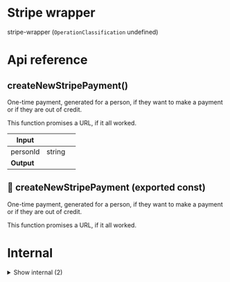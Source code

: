 # Stripe wrapper

stripe-wrapper (`OperationClassification` undefined)



# Api reference

## createNewStripePayment()

One-time payment, generated for a person, if they want to make a payment or if they are out of credit.

This function promises a URL, if it all worked.


| Input      |    |    |
| ---------- | -- | -- |
| personId | string |  |,| config (optional) | { defaultQuantity?: number, <br />priceCent?: number, <br />isQuantityEditable?: boolean, <br />productName?: string, <br /> } |  |
| **Output** |    |    |



## 📄 createNewStripePayment (exported const)

One-time payment, generated for a person, if they want to make a payment or if they are out of credit.

This function promises a URL, if it all worked.

# Internal

<details><summary>Show internal (2)</summary>
    
  # receivePaymentUpdateWithContextRaw()

This is where payment updates come in

Set your stripe webhook to:

`https://yourapi.com/function/receiveMessageWithContextRaw`

Example response we are looking for:


```json
{
eventType: 'checkout.session.completed',
paymentIntent: {
id: 'cs_live_a1UZF4BGbEfOGyWwgG6FVZyvUSD4i17QhtS9tJ0UVr6jXtsYTLi96YejAA',
object: 'checkout.session',
after_expiration: null,
allow_promotion_codes: null,
amount_subtotal: 50,
amount_total: 50,
automatic_tax: { enabled: false, status: null },
billing_address_collection: null,
cancel_url: 'https://findclarity.ai',
client_reference_id: null,
consent: null,
consent_collection: null,
created: 1677971110,
currency: 'eur',
custom_fields: [],
custom_text: { shipping_address: null, submit: null },
customer: null,
customer_creation: 'if_required',
customer_details: {
address: [Object],
email: 'xxxx',
name: 'xzxzzz',
phone: null,
tax_exempt: 'none',
tax_ids: []
},
customer_email: null,
expires_at: 1678057510,
invoice: null,
invoice_creation: { enabled: false, invoice_data: [Object] },
livemode: true,
locale: null,
metadata: { personId: 'blablabla' },
mode: 'payment',
payment_intent: 'pi_3Mi48uCL0Yranfl402OUoqpD',
payment_link: null,
payment_method_collection: 'always',
payment_method_options: {},
payment_method_types: [ 'card', 'bancontact', 'ideal' ],
payment_status: 'paid',
phone_number_collection: { enabled: false },
recovered_from: null,
setup_intent: null,
shipping_address_collection: null,
shipping_options: [],
status: 'complete',
submit_type: null,
subscription: null,
success_url: 'https://findclarity.ai',
total_details: { amount_discount: 0, amount_shipping: 0, amount_tax: 0 },
url: null,
shipping_cost: null,
shipping_details: null
}
}
```


| Input      |    |    |
| ---------- | -- | -- |
| - | | |
| **Output** |    |    |



## 📄 receivePaymentUpdateWithContextRaw (exported const)

This is where payment updates come in

Set your stripe webhook to:

`https://yourapi.com/function/receiveMessageWithContextRaw`

Example response we are looking for:


```json
{
eventType: 'checkout.session.completed',
paymentIntent: {
id: 'cs_live_a1UZF4BGbEfOGyWwgG6FVZyvUSD4i17QhtS9tJ0UVr6jXtsYTLi96YejAA',
object: 'checkout.session',
after_expiration: null,
allow_promotion_codes: null,
amount_subtotal: 50,
amount_total: 50,
automatic_tax: { enabled: false, status: null },
billing_address_collection: null,
cancel_url: 'https://findclarity.ai',
client_reference_id: null,
consent: null,
consent_collection: null,
created: 1677971110,
currency: 'eur',
custom_fields: [],
custom_text: { shipping_address: null, submit: null },
customer: null,
customer_creation: 'if_required',
customer_details: {
address: [Object],
email: 'xxxx',
name: 'xzxzzz',
phone: null,
tax_exempt: 'none',
tax_ids: []
},
customer_email: null,
expires_at: 1678057510,
invoice: null,
invoice_creation: { enabled: false, invoice_data: [Object] },
livemode: true,
locale: null,
metadata: { personId: 'blablabla' },
mode: 'payment',
payment_intent: 'pi_3Mi48uCL0Yranfl402OUoqpD',
payment_link: null,
payment_method_collection: 'always',
payment_method_options: {},
payment_method_types: [ 'card', 'bancontact', 'ideal' ],
payment_status: 'paid',
phone_number_collection: { enabled: false },
recovered_from: null,
setup_intent: null,
shipping_address_collection: null,
shipping_options: [],
status: 'complete',
submit_type: null,
subscription: null,
success_url: 'https://findclarity.ai',
total_details: { amount_discount: 0, amount_shipping: 0, amount_tax: 0 },
url: null,
shipping_cost: null,
shipping_details: null
}
}
```
  </details>

